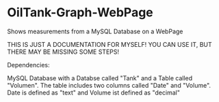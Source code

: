 # OilTank-Graph-WebPage
Shows measurements from a MySQL Database on a WebPage


THIS IS JUST A DOCUMENTATION FOR MYSELF! YOU CAN USE IT, BUT THERE MAY BE MISSING SOME STEPS!


Dependencies:

MySQL Database with a Databse called "Tank" and a Table called "Volumen". The table includes two columns called "Date" and "Volume". Date is defined as "text" and Volume ist defined as "decimal"
